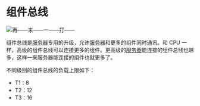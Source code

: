 # 组件总线

![再——来——一——打——](oredict:opencomputers:componentBus1)

组件总线是[服务器](server1.md)专用的升级，允许[服务器](server1.md)和更多的组件同时通讯。和 CPU 一样，高级的组件总线可以连接更多的组件。更高级的[服务器](server1.md)能连接的组件总线也越多，这样一来服务器能连接的组件也就更多了。

不同级别的组件总线的负载上限如下：
- T1：8
- T2：12
- T3：16
